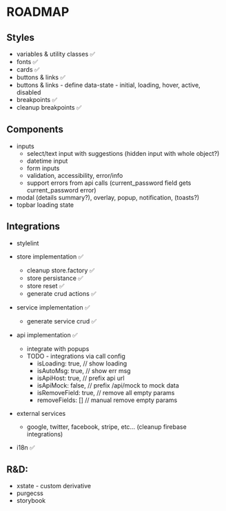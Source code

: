 # ROADMAP

## Styles

- variables & utility classes ✅
- fonts ✅
- cards ✅
- buttons & links ✅
- buttons & links - define data-state - initial, loading, hover, active, disabled
- breakpoints ✅
- cleanup breakpoints ✅

## Components

- inputs
  - select/text input with suggestions (hidden input with whole object?)
  - datetime input
  - form inputs
  - validation, accessibility, error/info
  - support errors from api calls (current_password field gets current_password error)
- modal (details summary?), overlay, popup, notification, (toasts?)
- topbar loading state

## Integrations

- stylelint
- store implementation ✅
  - cleanup store.factory ✅
  - store persistance ✅
  - store reset ✅
  - generate crud actions ✅
- service implementation ✅
  - generate service crud ✅
- api implementation ✅

  - integrate with popups
  - TODO - integrations via call config
    - isLoading: true, // show loading
    - isAutoMsg: true, // show err msg
    - isApiHost: true, // prefix api url
    - isApiMock: false, // prefix /api/mock to mock data
    - isRemoveField: true, // remove all empty params
    - removeFields: [] // manual remove empty params

- external services
  - google, twitter, facebook, stripe, etc... (cleanup firebase integrations)
- i18n ✅

## R&D:

- xstate - custom derivative
- purgecss
- storybook
